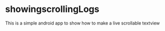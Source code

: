 # showingscrollingLogs

This is a simple android app to show how to make a live scrollable textview 
